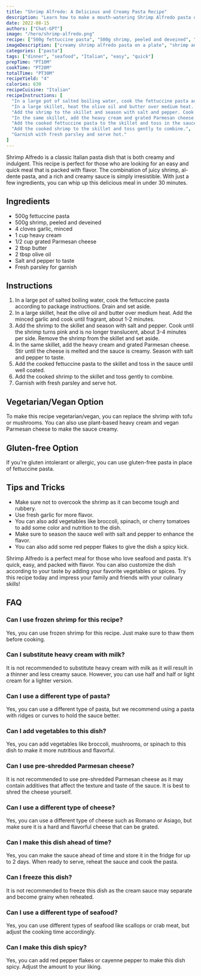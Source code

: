 ```yaml
---
title: "Shrimp Alfredo: A Delicious and Creamy Pasta Recipe"
description: "Learn how to make a mouth-watering Shrimp Alfredo pasta dish that will leave you craving for more. This recipe is easy, quick, and perfect for a fancy dinner or a weeknight meal."
date: 2022-08-15
authors: ["Chat-GPT"]
image: "/hero/shrimp-alfredo.png"
recipe: ["500g fettuccine pasta", "500g shrimp, peeled and deveined", "4 cloves garlic, minced", "1 cup heavy cream", "1/2 cup grated Parmesan cheese", "2 tbsp butter", "2 tbsp olive oil", "Salt and pepper to taste", "Fresh parsley for garnish"]
imageDescription: ["creamy shrimp alfredo pasta on a plate", "shrimp and pasta in a creamy white sauce", "a close-up of shrimp alfredo pasta", "a fork full of shrimp alfredo pasta"]
categories: ["pasta"]
tags: ["dinner", "seafood", "Italian", "easy", "quick"]
prepTime: "PT10M"
cookTime: "PT20M"
totalTime: "PT30M"
recipeYield: "4"
calories: 630
recipeCuisine: "Italian"
recipeInstructions: [
  "In a large pot of salted boiling water, cook the fettuccine pasta according to package instructions. Drain and set aside.",
  "In a large skillet, heat the olive oil and butter over medium heat. Add the minced garlic and cook until fragrant, about 1-2 minutes.",
  "Add the shrimp to the skillet and season with salt and pepper. Cook until the shrimp turns pink and is no longer translucent, about 3-4 minutes per side. Remove the shrimp from the skillet and set aside.",
  "In the same skillet, add the heavy cream and grated Parmesan cheese. Stir until the cheese is melted and the sauce is creamy. Season with salt and pepper to taste.",
  "Add the cooked fettuccine pasta to the skillet and toss in the sauce until well coated.",
  "Add the cooked shrimp to the skillet and toss gently to combine.",
  "Garnish with fresh parsley and serve hot."
]
---
```


Shrimp Alfredo is a classic Italian pasta dish that is both creamy and indulgent. This recipe is perfect for those who are looking for an easy and quick meal that is packed with flavor. The combination of juicy shrimp, al-dente pasta, and a rich and creamy sauce is simply irresistible. With just a few ingredients, you can whip up this delicious meal in under 30 minutes.

## Ingredients

- 500g fettuccine pasta
- 500g shrimp, peeled and deveined
- 4 cloves garlic, minced
- 1 cup heavy cream
- 1/2 cup grated Parmesan cheese
- 2 tbsp butter
- 2 tbsp olive oil
- Salt and pepper to taste
- Fresh parsley for garnish

## Instructions

1. In a large pot of salted boiling water, cook the fettuccine pasta according to package instructions. Drain and set aside.
2. In a large skillet, heat the olive oil and butter over medium heat. Add the minced garlic and cook until fragrant, about 1-2 minutes.
3. Add the shrimp to the skillet and season with salt and pepper. Cook until the shrimp turns pink and is no longer translucent, about 3-4 minutes per side. Remove the shrimp from the skillet and set aside.
4. In the same skillet, add the heavy cream and grated Parmesan cheese. Stir until the cheese is melted and the sauce is creamy. Season with salt and pepper to taste.
5. Add the cooked fettuccine pasta to the skillet and toss in the sauce until well coated.
6. Add the cooked shrimp to the skillet and toss gently to combine.
7. Garnish with fresh parsley and serve hot.

## Vegetarian/Vegan Option

To make this recipe vegetarian/vegan, you can replace the shrimp with tofu or mushrooms. You can also use plant-based heavy cream and vegan Parmesan cheese to make the sauce creamy.

## Gluten-free Option

If you're gluten intolerant or allergic, you can use gluten-free pasta in place of fettuccine pasta.

## Tips and Tricks

- Make sure not to overcook the shrimp as it can become tough and rubbery.
- Use fresh garlic for more flavor.
- You can also add vegetables like broccoli, spinach, or cherry tomatoes to add some color and nutrition to the dish.
- Make sure to season the sauce well with salt and pepper to enhance the flavor.
- You can also add some red pepper flakes to give the dish a spicy kick.

Shrimp Alfredo is a perfect meal for those who love seafood and pasta. It's quick, easy, and packed with flavor. You can also customize the dish according to your taste by adding your favorite vegetables or spices. Try this recipe today and impress your family and friends with your culinary skills!

## FAQ

### Can I use frozen shrimp for this recipe?

Yes, you can use frozen shrimp for this recipe. Just make sure to thaw them before cooking.

### Can I substitute heavy cream with milk?

It is not recommended to substitute heavy cream with milk as it will result in a thinner and less creamy sauce. However, you can use half and half or light cream for a lighter version.

### Can I use a different type of pasta?

Yes, you can use a different type of pasta, but we recommend using a pasta with ridges or curves to hold the sauce better.

### Can I add vegetables to this dish?

Yes, you can add vegetables like broccoli, mushrooms, or spinach to this dish to make it more nutritious and flavorful.

### Can I use pre-shredded Parmesan cheese?

It is not recommended to use pre-shredded Parmesan cheese as it may contain additives that affect the texture and taste of the sauce. It is best to shred the cheese yourself.

### Can I use a different type of cheese?

Yes, you can use a different type of cheese such as Romano or Asiago, but make sure it is a hard and flavorful cheese that can be grated.

### Can I make this dish ahead of time?

Yes, you can make the sauce ahead of time and store it in the fridge for up to 2 days. When ready to serve, reheat the sauce and cook the pasta.

### Can I freeze this dish?

It is not recommended to freeze this dish as the cream sauce may separate and become grainy when reheated.

### Can I use a different type of seafood?

Yes, you can use different types of seafood like scallops or crab meat, but adjust the cooking time accordingly.

### Can I make this dish spicy?

Yes, you can add red pepper flakes or cayenne pepper to make this dish spicy. Adjust the amount to your liking.